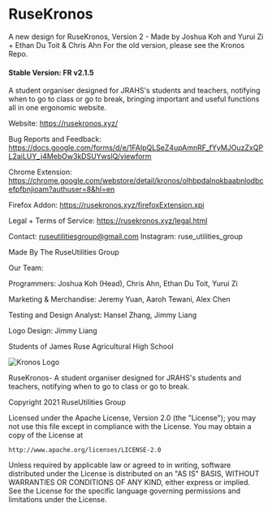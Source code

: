 # RuseKronos
A new design for RuseKronos, Version 2 - Made by Joshua Koh and Yurui Zi + Ethan Du Toit & Chris Ahn
For the old version, please see the Kronos Repo.
#### Stable Version: FR v2.1.5

A student organiser designed for JRAHS's students and teachers, notifying when to go to class or go to break, bringing important and useful functions all in one ergonomic website. 

Website: https://rusekronos.xyz/

Bug Reports and Feedback: https://docs.google.com/forms/d/e/1FAIpQLSeZ4upAmnRF_fYyMJOuzZxQPL2aiLUY_j4MebOw3kDSUYwslQ/viewform 

Chrome Extension: https://chrome.google.com/webstore/detail/kronos/olhbpdalnokbaabnlodbcefpfbnjioam?authuser=8&hl=en

Firefox Addon: https://rusekronos.xyz/firefoxExtension.xpi

Legal + Terms of Service: https://rusekronos.xyz/legal.html

Contact: ruseutilitiesgroup@gmail.com
Instagram: ruse_utilities_group


Made By The RuseUtilities Group

Our Team:

Programmers: Joshua Koh (Head), Chris Ahn, Ethan Du Toit, Yurui Zi

Marketing & Merchandise: 	Jeremy Yuan, Aaroh Tewani, Alex Chen

Testing and Design Analyst: Hansel Zhang, Jimmy Liang

Logo Design: Jimmy Liang

Students of James Ruse Agricultural High School

![Kronos Logo](https://rusekronos.xyz/styles/images/kronosicon.png) 

RuseKronos- A student organiser designed for JRAHS's students and teachers, notifying when to go to class or go to break.


Copyright 2021 RuseUtilities Group

Licensed under the Apache License, Version 2.0 (the "License");
you may not use this file except in compliance with the License.
You may obtain a copy of the License at

    http://www.apache.org/licenses/LICENSE-2.0

Unless required by applicable law or agreed to in writing, software
distributed under the License is distributed on an "AS IS" BASIS,
WITHOUT WARRANTIES OR CONDITIONS OF ANY KIND, either express or implied.
See the License for the specific language governing permissions and
limitations under the License.
